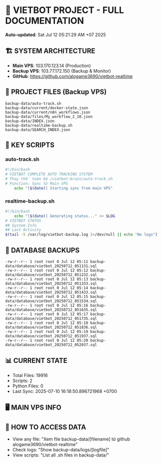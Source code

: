 # 🤖 VIETBOT PROJECT - FULL DOCUMENTATION
**Auto-updated**: Sat Jul 12 05:21:29 AM +07 2025

## 🏗️ SYSTEM ARCHITECTURE
- **Main VPS**: 103.170.123.14 (Production)
- **Backup VPS**: 103.77.172.150 (Backup & Monitor)
- **GitHub**: https://github.com/alogame3690/vietbot-realtime

## 📁 PROJECT FILES (Backup VPS)
```
backup-data/auto-track.sh
backup-data/current/docker-state.json
backup-data/current/n8n_workflows.json
backup-data/files/My_workflow_2_10.json
backup-data/INDEX.json
backup-data/realtime-backup.sh
backup-data/SEARCH_INDEX.json
```

## 🔧 KEY SCRIPTS
### auto-track.sh
```bash
#!/bin/bash
# VIETBOT COMPLETE AUTO TRACKING SYSTEM
# Thay thế toàn bộ /vietbot-brain/auto-track.sh
# Function: Sync từ Main VPS
    echo "[$(date)] Starting sync from main VPS"
```
### realtime-backup.sh
```bash
#!/bin/bash
    echo "[$(date)] Generating status..." >> $LOG
# VIETBOT STATUS
## System Info
## Last Activity
$(tail -5 /var/log/vietbot-backup.log 2>/dev/null || echo "No logs")
```

## 💾 DATABASE BACKUPS
```
-rw-r--r-- 1 root root 0 Jul 12 05:11 backup-data/database/vietbot_20250712_051131.sql
-rw-r--r-- 1 root root 0 Jul 12 05:12 backup-data/database/vietbot_20250712_051232.sql
-rw-r--r-- 1 root root 0 Jul 12 05:13 backup-data/database/vietbot_20250712_051333.sql
-rw-r--r-- 1 root root 0 Jul 12 05:14 backup-data/database/vietbot_20250712_051433.sql
-rw-r--r-- 1 root root 0 Jul 12 05:15 backup-data/database/vietbot_20250712_051534.sql
-rw-r--r-- 1 root root 0 Jul 12 05:16 backup-data/database/vietbot_20250712_051635.sql
-rw-r--r-- 1 root root 0 Jul 12 05:17 backup-data/database/vietbot_20250712_051735.sql
-rw-r--r-- 1 root root 0 Jul 12 05:18 backup-data/database/vietbot_20250712_051836.sql
-rw-r--r-- 1 root root 0 Jul 12 05:19 backup-data/database/vietbot_20250712_051937.sql
-rw-r--r-- 1 root root 0 Jul 12 05:20 backup-data/database/vietbot_20250712_052037.sql
```

## 📊 CURRENT STATE
- Total Files: 19916
- Scripts: 2
- Python Files: 0
- Last Sync: 2025-07-10 16:18:50.896721968 +0700

## 🖥️ MAIN VPS INFO


## 🚨 HOW TO ACCESS DATA
- View any file: "Xem file backup-data/[filename] từ github alogame3690/vietbot-realtime"
- Check logs: "Show backup-data/logs/[logfile]"
- View scripts: "List all .sh files in backup-data/"
